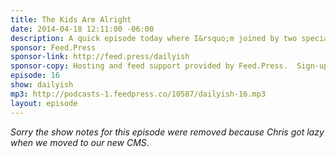 ```yaml
---
title: The Kids Are Alright
date: 2014-04-18 12:11:00 -06:00
description: A quick episode today where I&rsquo;m joined by two special guests. They won&rsquo;t be on every episode but they&rsquo;ll pop up from time to time - as long as they don&rsquo;t eat the cables or pull the mic off and destroy it.
sponsor: Feed.Press
sponsor-link: http://feed.press/dailyish
sponsor-copy: Hosting and feed support provided by Feed.Press.  Sign-up today and try FeedPress on a 14 day trial (no contracts or commitments). Use promo code "dailyish" during checkout to get 10% off your first year.
episode: 16
show: dailyish
mp3: http://podcasts-1.feedpress.co/10587/dailyish-16.mp3
layout: episode
---
```


<em>Sorry the show notes for this episode were removed because Chris got lazy when we moved to our new CMS</em>.
